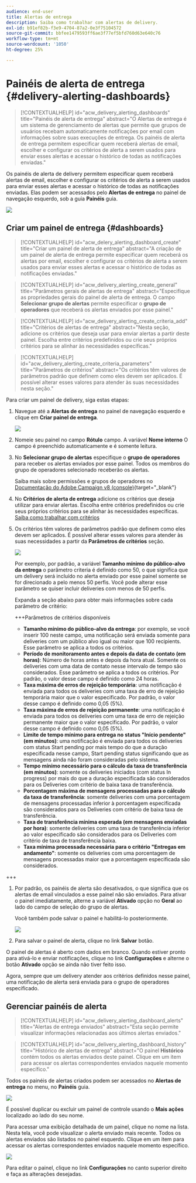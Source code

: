 ```yaml
---
audience: end-user
title: Alertas de entrega
description: Saiba como trabalhar com alertas de delivery.
exl-id: b91ef82b-f3e9-4704-87a2-0e3f75104572
source-git-commit: bbfee1479593ff6ae3f77ef5bfd760d63e640c76
workflow-type: tm+mt
source-wordcount: '1050'
ht-degree: 25%

---
```


# Painéis de alerta de entrega {#delivery-alerting-dashboards}

>[!CONTEXTUALHELP]
>id="acw_delivery_alerting_dashboards"
>title="Painéis de alerta de entrega"
>abstract="O Alertas de entrega é um sistema de gerenciamento de alertas que permite que grupos de usuários recebam automaticamente notificações por email com informações sobre suas execuções de entrega. Os painéis de alerta de entrega permitem especificar quem receberá alertas de email, escolher e configurar os critérios de alerta a serem usados para enviar esses alertas e acessar o histórico de todas as notificações enviadas."

Os painéis de alerta de delivery permitem especificar quem receberá alertas de email, escolher e configurar os critérios de alerta a serem usados para enviar esses alertas e acessar o histórico de todas as notificações enviadas. Elas podem ser acessados pelo **Alertas de entrega** no painel de navegação esquerdo, sob a guia **Painéis** guia.

![](assets/alerting-dashboard-list.png)

## Criar um painel de entrega {#dashboards}

>[!CONTEXTUALHELP]
>id="acw_delery_alerting_dashboard_create"
>title="Criar um painel de alerta de entrega"
>abstract="A criação de um painel de alerta de entrega permite especificar quem receberá os alertas por email, escolher e configurar os critérios de alerta a serem usados para enviar esses alertas e acessar o histórico de todas as notificações enviadas."

>[!CONTEXTUALHELP]
>id="acw_delivery_alerting_create_general"
>title="Parâmetros gerais de alertas de entrega"
>abstract="Especifique as propriedades gerais do painel de alerta de entrega. O campo **Selecionar grupo de alertas** permite especificar o **grupo de operadores** que receberá os alertas enviados por esse painel."

>[!CONTEXTUALHELP]
>id="acw_delivery_alerting_create_criteria_add"
>title="Critérios de alertas de entrega"
>abstract="Nesta seção, adicione os critérios que deseja usar para enviar alertas a partir deste painel. Escolha entre critérios predefinidos ou crie seus próprios critérios para se alinhar às necessidades específicas."

>[!CONTEXTUALHELP]
>id="acw_delivery_alerting_create_criteria_parameters"
>title="Parâmetros de critérios"
>abstract="Os critérios têm valores de parâmetros padrão que definem como eles devem ser aplicados. É possível alterar esses valores para atender às suas necessidades nesta seção."

Para criar um painel de delivery, siga estas etapas:

1. Navegue até a **Alertas de entrega** no painel de navegação esquerdo e clique em **Criar painel de entrega**.

   ![](assets/alerting-dashboard.png)

1. Nomeie seu painel no campo **Rótulo** campo. A variável **Nome interno** O campo é preenchido automaticamente e é somente leitura.

1. No **Selecionar grupo de alertas** especifique o **grupo de operadores** para receber os alertas enviados por esse painel. Todos os membros do grupo de operadores selecionado receberão os alertas.

   Saiba mais sobre permissões e grupos de operadores no [Documentação do Adobe Campaign v8 (console)](https://experienceleague.adobe.com/en/docs/campaign/campaign-v8/admin/permissions/gs-permissions){target="_blank"}

1. No **Critérios de alerta de entrega** adicione os critérios que deseja utilizar para enviar alertas. Escolha entre critérios predefinidos ou crie seus próprios critérios para se alinhar às necessidades específicas. [Saiba como trabalhar com critérios](../msg/delivery-alerting-criteria.md)

1. Os critérios têm valores de parâmetros padrão que definem como eles devem ser aplicados. É possível alterar esses valores para atender às suas necessidades a partir da **Parâmetros de critérios** seção.

   ![](assets/alerting-criteria-parameters.png)

   Por exemplo, por padrão, a variável **Tamanho mínimo do público-alvo da entrega** o parâmetro criteria é definido como 50, o que significa que um delivery será incluído no alerta enviado por esse painel somente se for direcionado a pelo menos 50 perfis. Você pode alterar esse parâmetro se quiser incluir deliveries com menos de 50 perfis.

   Expanda a seção abaixo para obter mais informações sobre cada parâmetro de critério:

   +++Parâmetros de critérios disponíveis

   * **Tamanho mínimo do público-alvo da entrega**: por exemplo, se você inserir 100 neste campo, uma notificação será enviada somente para deliveries com um público alvo igual ou maior que 100 recipients. Esse parâmetro se aplica a todos os critérios.
   * **Período de monitoramento antes e depois da data de contato (em horas)**: Número de horas antes e depois da hora atual. Somente os deliveries com uma data de contato nesse intervalo de tempo são considerados. Esse parâmetro se aplica a todos os critérios. Por padrão, o valor desse campo é definido como 24 horas.
   * **Taxa máxima de erros de rejeição temporária**: uma notificação é enviada para todos os deliveries com uma taxa de erro de rejeição temporária maior que o valor especificado. Por padrão, o valor desse campo é definido como 0,05 (5%).
   * **Taxa máxima de erros de rejeição permanente**: uma notificação é enviada para todos os deliveries com uma taxa de erro de rejeição permanente maior que o valor especificado. Por padrão, o valor desse campo é definido como 0,05 (5%).
   * **Limite de tempo mínimo para entrega no status &quot;Início pendente&quot; (em minutos)**: uma notificação é enviada para todos os deliveries com status Start pending por mais tempo do que a duração especificada nesse campo, Start pending status significando que as mensagens ainda não foram consideradas pelo sistema.
   * **Tempo mínimo necessário para o cálculo da taxa de transferência (em minutos)**: somente os deliveries iniciados (com status In progress) por mais do que a duração especificada são considerados para os Deliveries com critério de baixa taxa de transferência.
   * **Porcentagem máxima de mensagens processadas para o cálculo da taxa de transferência**: somente deliveries com uma porcentagem de mensagens processadas inferior à porcentagem especificada são considerados para os Deliveries com critério de baixa taxa de transferência.
   * **Taxa de transferência mínima esperada (em mensagens enviadas por hora)**: somente deliveries com uma taxa de transferência inferior ao valor especificado são considerados para os Deliveries com critério de taxa de transferência baixa.
   * **Taxa mínima processada necessária para o critério &quot;Entregas em andamento&quot;**: somente os deliveries com uma porcentagem de mensagens processadas maior que a porcentagem especificada são considerados.

+++

1. Por padrão, os painéis de alerta são desativados, o que significa que os alertas de email vinculados a esse painel não são enviados. Para ativar o painel imediatamente, alterne a variável **Ativado** opção no **Geral** ao lado do campo de seleção do grupo de alertas.

   Você também pode salvar o painel e habilitá-lo posteriormente.

   ![](assets/alerting-dashboard-enable.png)

1. Para salvar o painel de alerta, clique no link **Salvar** botão.

O painel de alertas é aberto com dados em branco. Quando estiver pronto para ativá-lo e enviar notificações, clique no link **Configurações** e alterne o botão **Ativado** opção se ainda não tiver feito isso.

Agora, sempre que um delivery atender aos critérios definidos nesse painel, uma notificação de alerta será enviada para o grupo de operadores especificado.

## Gerenciar painéis de alerta

>[!CONTEXTUALHELP]
>id="acw_delivery_alerting_dashboard_alerts"
>title="Alertas de entrega enviados"
>abstract="Esta seção permite visualizar informações relacionadas aos últimos alertas enviados."

>[!CONTEXTUALHELP]
>id="acw_delivery_alerting_dashboard_history"
>title="Histórico de alertas de entrega"
>abstract="O painel **Histórico** contém todos os alertas enviados deste painel. Clique em um item para acessar os alertas correspondentes enviados naquele momento específico."

Todos os painéis de alertas criados podem ser acessados no **Alertas de entrega** no menu, no **Painéis** guia.

![](assets/alerting-dashboard-list.png)

É possível duplicar ou excluir um painel de controle usando o **Mais ações** localizado ao lado do seu nome.

Para acessar uma exibição detalhada de um painel, clique no nome na lista. Nesta tela, você pode visualizar o alerta enviado mais recente. Todos os alertas enviados são listados no painel esquerdo. Clique em um item para acessar os alertas correspondentes enviados naquele momento específico.

![](assets/alerting-dashboard-details.png)

Para editar o painel, clique no link **Configurações** no canto superior direito e faça as alterações desejadas.
